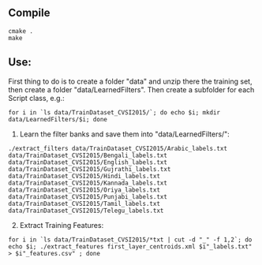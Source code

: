 
## Compile

```
cmake .
make
```

## Use:


First thing to do is to create a folder "data" and unzip there the training set, then create a folder "data/LearnedFilters". Then create a subfolder for each Script class, e.g.:
```
for i in `ls data/TrainDataset_CVSI2015/`; do echo $i; mkdir data/LearnedFilters/$i; done
```

1. Learn the filter banks and save them into "data/LearnedFilters/":
```
./extract_filters data/TrainDataset_CVSI2015/Arabic_labels.txt data/TrainDataset_CVSI2015/Bengali_labels.txt data/TrainDataset_CVSI2015/English_labels.txt data/TrainDataset_CVSI2015/Gujrathi_labels.txt data/TrainDataset_CVSI2015/Hindi_labels.txt data/TrainDataset_CVSI2015/Kannada_labels.txt data/TrainDataset_CVSI2015/Oriya_labels.txt data/TrainDataset_CVSI2015/Punjabi_labels.txt data/TrainDataset_CVSI2015/Tamil_labels.txt data/TrainDataset_CVSI2015/Telegu_labels.txt
```

2. Extract Training Features:
```
for i in `ls data/TrainDataset_CVSI2015/*txt | cut -d "_" -f 1,2`; do echo $i; ./extract_features first_layer_centroids.xml $i"_labels.txt" > $i"_features.csv" ; done
```

